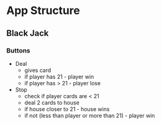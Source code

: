 # App Structure

## Black Jack

### Buttons 
- Deal
  - gives card
  - if player has 21 - player win
  - if player has > 21 - player lose
- Stop
  - check if player cards are < 21
  - deal 2 cards to house 
  - if house closer to 21 - house wins
  - if not (less than player or more than 21) - player win 

